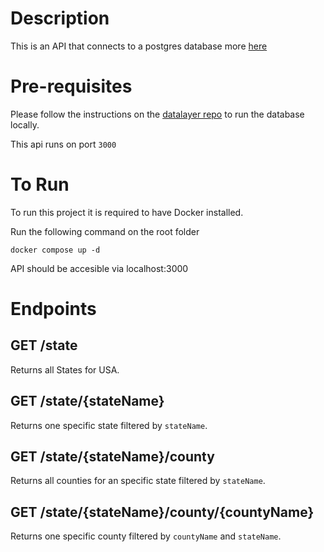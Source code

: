 # Description

This is an API that connects to a postgres database more [here](https://github.com/humbertn/datalayer)

# Pre-requisites

Please follow the instructions on the [datalayer repo](https://github.com/humbertn/datalayer) to run the database locally.

This api runs on port `3000`

# To Run

To run this project it is required to have Docker installed.

Run the following command on the root folder

```
docker compose up -d
```

API should be accesible via localhost:3000

# Endpoints

## GET /state
Returns all States for USA.

## GET /state/{stateName}
Returns one specific state filtered by `stateName`.

## GET /state/{stateName}/county
Returns all counties for an specific state filtered by `stateName`.

## GET /state/{stateName}/county/{countyName}
Returns one specific county filtered by `countyName` and `stateName`.
